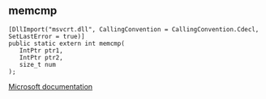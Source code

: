 ## memcmp

```
[DllImport("msvcrt.dll", CallingConvention = CallingConvention.Cdecl, SetLastError = true)]
public static extern int memcmp(
   IntPtr ptr1,
   IntPtr ptr2,
   size_t num
);
```

[Microsoft documentation](https://docs.microsoft.com/en-us/cpp/c-runtime-library/reference/memcmp)
